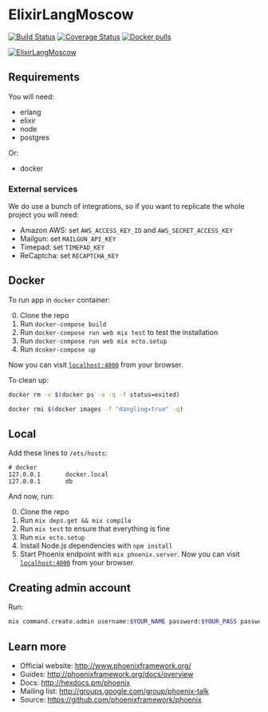 # ElixirLangMoscow

[![Build Status](https://travis-ci.org/elixir-lang-moscow/site.svg?branch=master)](https://travis-ci.org/elixir-lang-moscow/site) [![Coverage Status](https://coveralls.io/repos/github/elixir-lang-moscow/site/badge.svg?branch=master)](https://coveralls.io/github/elixir-lang-moscow/site?branch=master) [![Docker pulls](https://img.shields.io/docker/pulls/sobolevn/elixir_lang_moscow.svg)](https://hub.docker.com/r/sobolevn/elixir_lang_moscow/~/dockerfile/)

[![ElixirLangMoscow](https://raw.githubusercontent.com/elixir-lang-moscow/site/master/web/static/assets/images/elixir-lang-moscow-logo.png)](https://elixir-lang-moscow.herokuapp.com/)

## Requirements

You will need:

  * erlang
  * elixir
  * node
  * postgres

Or:

  * docker

### External services

We do use a bunch of integrations, so if you want to replicate the whole project you will need:

  - Amazon AWS: set `AWS_ACCESS_KEY_ID` and `AWS_SECRET_ACCESS_KEY`
  - Mailgun: set `MAILGUN_API_KEY`
  - Timepad: set `TIMEPAD_KEY`
  - ReCaptcha: set `RECAPTCHA_KEY`

## Docker

To run app in `docker` container:

  0. Clone the repo
  1. Run `docker-compose build`
  2. Run `docker-compose run web mix test` to test the installation
  3. Run `docker-compose run web mix ecto.setup`
  4. Run `dcoker-compose up`

Now you can visit [`localhost:4000`](http://localhost:4000) from your browser.

To clean up:

```bash
docker rm -v $(docker ps -a -q -f status=exited)

docker rmi $(docker images -f "dangling=true" -q)
```

## Local

Add these lines to `/ets/hosts`:

```text
# docker
127.0.0.1       docker.local
127.0.0.1       db
```

And now, run:

  0. Clone the repo
  1. Run `mix deps.get && mix compile`
  2. Run `mix test` to ensure that everything is fine
  3. Run `mix ecto.setup`
  4. Install Node.js dependencies with `npm install`
  5. Start Phoenix endpoint with `mix phoenix.server`. Now you can visit [`localhost:4000`](http://localhost:4000) from your browser.

## Creating admin account

Run:

```bash
mix command.create.admin username:$YOUR_NAME password:$YOUR_PASS password_confirmation:$YOUR_PASS
```

## Learn more

  * Official website: http://www.phoenixframework.org/
  * Guides: http://phoenixframework.org/docs/overview
  * Docs: http://hexdocs.pm/phoenix
  * Mailing list: http://groups.google.com/group/phoenix-talk
  * Source: https://github.com/phoenixframework/phoenix
